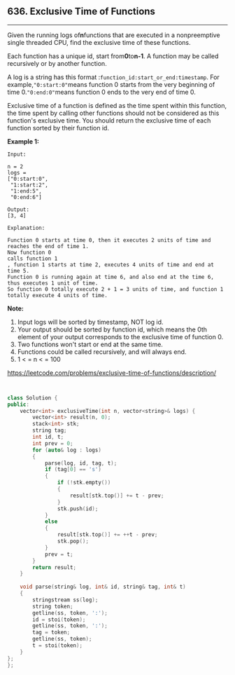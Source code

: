 ## 636. Exclusive Time of Functions

---

Given the running logs of**n**functions that are executed in a nonpreemptive single threaded CPU, find the exclusive time of these functions.

Each function has a unique id, start from**0**to**n-1**. A function may be called recursively or by another function.

A log is a string has this format :`function_id:start_or_end:timestamp`. For example,`"0:start:0"`means function 0 starts from the very beginning of time 0.`"0:end:0"`means function 0 ends to the very end of time 0.

Exclusive time of a function is defined as the time spent within this function, the time spent by calling other functions should not be considered as this function's exclusive time. You should return the exclusive time of each function sorted by their function id.

**Example 1:**  


```
Input:

n = 2
logs = 
["0:start:0",
 "1:start:2",
 "1:end:5",
 "0:end:6"]

Output:
[3, 4]

Explanation:

Function 0 starts at time 0, then it executes 2 units of time and reaches the end of time 1. 
Now function 0 
calls function 1
, function 1 starts at time 2, executes 4 units of time and end at time 5.
Function 0 is running again at time 6, and also end at the time 6, thus executes 1 unit of time. 
So function 0 totally execute 2 + 1 = 3 units of time, and function 1 totally execute 4 units of time.

```



**Note:**  


1. Input logs will be sorted by timestamp, NOT log id.
2. Your output should be sorted by function id, which means the 0th element of your output corresponds to the exclusive time of function 0.
3. Two functions won't start or end at the same time.
4. Functions could be called recursively, and will always end.
5. 1 
   &lt;
   = n 
   &lt;
   = 100

https://leetcode.com/problems/exclusive-time-of-functions/description/

```cpp


class Solution {
public:
    vector<int> exclusiveTime(int n, vector<string>& logs) {
        vector<int> result(n, 0);
        stack<int> stk;
        string tag;
        int id, t;
        int prev = 0;
        for (auto& log : logs)
        {    
            parse(log, id, tag, t);
            if (tag[0] == 's')
            {
                if (!stk.empty())
                {
                    result[stk.top()] += t - prev;
                }
                stk.push(id);
            }
            else
            {
                result[stk.top()] += ++t - prev;
                stk.pop();
            }
            prev = t;
        }
        return result;
    }
    
    void parse(string& log, int& id, string& tag, int& t)
    {
        stringstream ss(log);
        string token;
        getline(ss, token, ':');
        id = stoi(token);
        getline(ss, token, ':');
        tag = token;
        getline(ss, token);
        t = stoi(token);
    }
};
};
```




